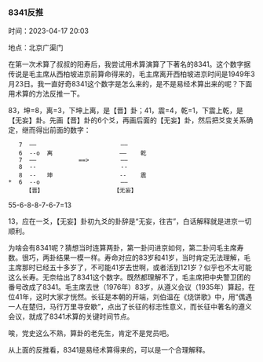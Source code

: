 ### 8341反推

时间：2023-04-17 20:03

地点：北京广渠门

在第一次术算了叔叔的阳寿后，我尝试用术算演算了下著名的8341。这个数字据传说是毛主席从西柏坡进京前算命得来的，毛主席离开西柏坡进京时间是1949年3月23日。我一直好奇8341这个数字是怎么来的，是不是易经术算出来的呢？下面用术算的方法反推一下。

83，坤=8，离=3，下坤上离，是【晋】卦；41，震=4，乾=1，下震上乾，是【无妄】卦。先画【晋】卦的6个爻，再画后面的【无妄】卦，然后把爻变关系确定，继而得出前面的数字：

```text
   7  ——                        ——
   6  --o  离                   ——    乾
   7  ——            ==>         ——
   8  --                        --
   8  --   坤                   --    震
*  6  --o                       ——
     【晋】                    【无妄】
```

55-6-8-8-7-6-7=13

13，应在一爻，【无妄】卦初九爻的卦辞是“无妄，往吉”，白话解释就是进京一切顺利。

为啥会有8341呢？猜想当时连算两卦，第一卦问进京如何，第二卦问毛主席寿数。很巧，两卦结果一模一样。寿命对应的83岁和41岁，当时肯定无法理解，毛主席那时已经五十多岁了，不可能41岁去世啊，或者活到121岁？似乎也不太可能这么长寿。无奈给出了8341这个数字。既然都理解不了，毛主席把中央警卫团的番号改成了8341。毛主席去世（1976年）83岁，从遵义会议（1935年）算起，在位41年，这时大家才恍然。长征是本朝的开端，刘伯温在《烧饼歌》中，用“偶遇一人在楚归，马行万里寻安歇”，点出了长征的标志性意义，而长征中著名的遵义会议，就成了8341术算的关键时间节点。

唉，党史这么不熟，算卦的老先生，肯定不是党员吧。

从上面的反推看，8341是易经术算得来的，可以是一个合理解释。
